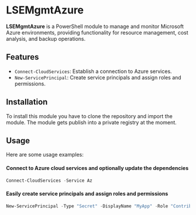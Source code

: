 # LSEMgmtAzure

**LSEMgmtAzure** is a PowerShell module to manage and monitor Microsoft Azure environments, providing functionality for resource management, cost analysis, and backup operations.

## Features
- `Connect-CloudServices`: Establish a connection to Azure services.
- `New-ServicePrincipal`: Create service principals and assign roles and permissions.

## Installation

To install this module you have to clone the repository and import the module. The module gets publish into a private registry at the moment.

## Usage
Here are some usage examples:

#### Connect to Azure cloud services and optionally update the dependencies
```PowerShell
Connect-CloudServices -Service Az
```

#### Easily create service principals and assign roles and permissions
```PowerShell
New-ServicePrincipal -Type "Secret" -DisplayName "MyApp" -Role "Contributor" -Scope "/subscriptions/XXXX"
```

